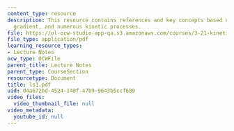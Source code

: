 ```yaml
---
content_type: resource
description: This resource contains references and key concepts based on thermodynamics,
  gradient, and numerous kinetic processes.
file: https://ol-ocw-studio-app-qa.s3.amazonaws.com/courses/3-21-kinetic-processes-in-materials-spring-2006/d4a672bd4524140f47b99643b5ccf689_ls1.pdf
file_type: application/pdf
learning_resource_types:
- Lecture Notes
ocw_type: OCWFile
parent_title: Lecture Notes
parent_type: CourseSection
resourcetype: Document
title: ls1.pdf
uid: d4a672bd-4524-140f-47b9-9643b5ccf689
video_files:
  video_thumbnail_file: null
video_metadata:
  youtube_id: null
---
```

